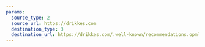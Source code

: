 ```yaml
---
params:
  source_type: 2
  source_url: https://drikkes.com
  destination_type: 3
  destination_url: https://drikkes.com/.well-known/recommendations.opml
---
```

